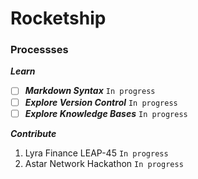 # Rocketship 

### Processses 

***Learn***
- [ ] <i><b>Markdown Syntax</i></b> ` In progress `
- [ ] <i><b>Explore Version Control</i></b>  ` In progress `
- [ ] <i><b>Explore Knowledge Bases</i></b>  ` In progress `

***Contribute***
1. Lyra Finance LEAP-45 ` In progress `
2. Astar Network Hackathon ` In progress `
